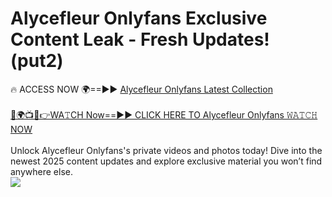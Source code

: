 # Alycefleur Onlyfans Exclusive Content Leak - Fresh Updates! (put2)

🔥 ACCESS NOW 🌍==►► <a href="https://tinyurl.com/kvy9nzfs" rel="nofollow">Alycefleur Onlyfans Latest Collection</a>
<br><br>
[🔴🌍📺📱👉WA𝚃CH Now==►► CLICK HERE TO Alycefleur Onlyfans 𝚆𝙰𝚃𝙲𝙷 NOW](https://tinyurl.com/kvy9nzfs)
<br><br>
Unlock Alycefleur Onlyfans's private videos and photos today! Dive into the newest 2025 content updates and explore exclusive material you won’t find anywhere else.
<br>
<a href="https://tinyurl.com/kvy9nzfs" rel="nofollow" data-target="animated-image.originalLink"><img src="https://camo.githubusercontent.com/8a4f000d20f83aca3bf7ec5f350d767afa0574a8a352519fd8cfa583a6f93a33/68747470733a2f2f692e696d6775722e636f6d2f644a486b345a712e676966" data-canonical-src="https://i.imgur.com/dJHk4Zq.gif" style="max-width: 100%; display: inline-block;" data-target="animated-image.originalImage"></a>
<br>
